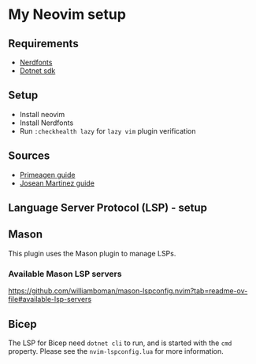 # My Neovim setup

## Requirements

- [Nerdfonts](https://www.nerdfonts.com/font-downloads)
- [Dotnet sdk](https://dotnet.microsoft.com/en-us/download/visual-studio-sdks)

## Setup

- Install neovim
- Install Nerdfonts
- Run `:checkhealth lazy` for `lazy vim` plugin verification

## Sources

- [Primeagen guide](https://www.youtube.com/watch?v=w7i4amO_zaE)
- [Josean Martinez guide](https://www.youtube.com/watch?v=6mxWayq-s9I)

## Language Server Protocol (LSP) - setup

## Mason

This plugin uses the Mason plugin to manage LSPs.

### Available Mason LSP servers

<https://github.com/williamboman/mason-lspconfig.nvim?tab=readme-ov-file#available-lsp-servers>

## Bicep

The LSP for Bicep need `dotnet cli` to run, and is started with the `cmd` property.  Please see the `nvim-lspconfig.lua` for more information.
